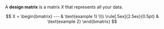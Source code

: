 A **design matrix** is a matrix $X$ that represents all your data.

$$
X = \begin{bmatrix} --- & \text{example 1} \\\\ \rule[.5ex]{2.5ex}{0.5pt} & \text{example 2} \end{bmatrix}
$$